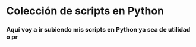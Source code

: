 # Colección de scripts en Python

### Aquí voy a ir subiendo mis scripts en Python ya sea de utilidad o pr
